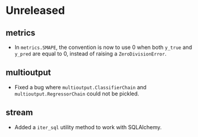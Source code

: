 # Unreleased

## metrics

- In `metrics.SMAPE`, the convention is now to use 0 when both `y_true` and `y_pred` are equal to 0, instead of raising a `ZeroDivisionError`.

## multioutput

- Fixed a bug where `multioutput.ClassifierChain` and `multioutput.RegressorChain` could not be pickled.

## stream

- Added a `iter_sql` utility method to work with SQLAlchemy.
